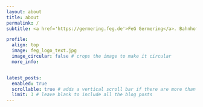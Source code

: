 ```yaml
---
layout: about
title: about
permalink: /
subtitle: <a href='https://germering.feg.de'>FeG Germering</a>. Bahnhofsplatz 10 - 82110 Germering. <a href='https://germering.feg.de/kontakte/'>Contacts.</a> 

profile:
  align: top
  image: feg_logo_text.jpg
  image_circular: false # crops the image to make it circular
  more_info:


latest_posts:
  enabled: true
  scrollable: true # adds a vertical scroll bar if there are more than 3 new posts items
  limit: 3 # leave blank to include all the blog posts
---
```



